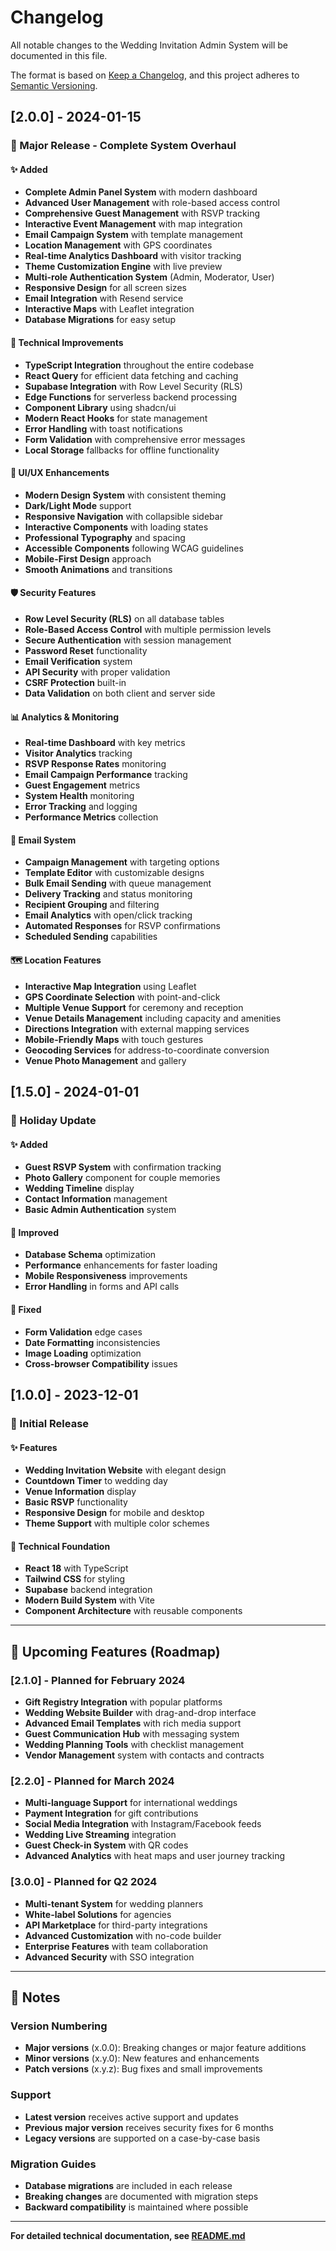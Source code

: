 
# Changelog

All notable changes to the Wedding Invitation Admin System will be documented in this file.

The format is based on [Keep a Changelog](https://keepachangelog.com/en/1.0.0/),
and this project adheres to [Semantic Versioning](https://semver.org/spec/v2.0.0.html).

## [2.0.0] - 2024-01-15

### 🎉 Major Release - Complete System Overhaul

#### ✨ Added
- **Complete Admin Panel System** with modern dashboard
- **Advanced User Management** with role-based access control
- **Comprehensive Guest Management** with RSVP tracking
- **Interactive Event Management** with map integration
- **Email Campaign System** with template management
- **Location Management** with GPS coordinates
- **Real-time Analytics Dashboard** with visitor tracking
- **Theme Customization Engine** with live preview
- **Multi-role Authentication System** (Admin, Moderator, User)
- **Responsive Design** for all screen sizes
- **Email Integration** with Resend service
- **Interactive Maps** with Leaflet integration
- **Database Migrations** for easy setup

#### 🔧 Technical Improvements
- **TypeScript Integration** throughout the entire codebase
- **React Query** for efficient data fetching and caching
- **Supabase Integration** with Row Level Security (RLS)
- **Edge Functions** for serverless backend processing
- **Component Library** using shadcn/ui
- **Modern React Hooks** for state management
- **Error Handling** with toast notifications
- **Form Validation** with comprehensive error messages
- **Local Storage** fallbacks for offline functionality

#### 🎨 UI/UX Enhancements
- **Modern Design System** with consistent theming
- **Dark/Light Mode** support
- **Responsive Navigation** with collapsible sidebar
- **Interactive Components** with loading states
- **Professional Typography** and spacing
- **Accessible Components** following WCAG guidelines
- **Mobile-First Design** approach
- **Smooth Animations** and transitions

#### 🛡️ Security Features
- **Row Level Security (RLS)** on all database tables
- **Role-Based Access Control** with multiple permission levels
- **Secure Authentication** with session management
- **Password Reset** functionality
- **Email Verification** system
- **API Security** with proper validation
- **CSRF Protection** built-in
- **Data Validation** on both client and server side

#### 📊 Analytics & Monitoring
- **Real-time Dashboard** with key metrics
- **Visitor Analytics** tracking
- **RSVP Response Rates** monitoring
- **Email Campaign Performance** tracking
- **Guest Engagement** metrics
- **System Health** monitoring
- **Error Tracking** and logging
- **Performance Metrics** collection

#### 📧 Email System
- **Campaign Management** with targeting options
- **Template Editor** with customizable designs
- **Bulk Email Sending** with queue management
- **Delivery Tracking** and status monitoring
- **Recipient Grouping** and filtering
- **Email Analytics** with open/click tracking
- **Automated Responses** for RSVP confirmations
- **Scheduled Sending** capabilities

#### 🗺️ Location Features
- **Interactive Map Integration** using Leaflet
- **GPS Coordinate Selection** with point-and-click
- **Multiple Venue Support** for ceremony and reception
- **Venue Details Management** including capacity and amenities
- **Directions Integration** with external mapping services
- **Mobile-Friendly Maps** with touch gestures
- **Geocoding Services** for address-to-coordinate conversion
- **Venue Photo Management** and gallery

## [1.5.0] - 2024-01-01

### 🎄 Holiday Update

#### ✨ Added
- **Guest RSVP System** with confirmation tracking
- **Photo Gallery** component for couple memories
- **Wedding Timeline** display
- **Contact Information** management
- **Basic Admin Authentication** system

#### 🔧 Improved
- **Database Schema** optimization
- **Performance** enhancements for faster loading
- **Mobile Responsiveness** improvements
- **Error Handling** in forms and API calls

#### 🐛 Fixed
- **Form Validation** edge cases
- **Date Formatting** inconsistencies
- **Image Loading** optimization
- **Cross-browser Compatibility** issues

## [1.0.0] - 2023-12-01

### 🚀 Initial Release

#### ✨ Features
- **Wedding Invitation Website** with elegant design
- **Countdown Timer** to wedding day
- **Venue Information** display
- **Basic RSVP** functionality
- **Responsive Design** for mobile and desktop
- **Theme Support** with multiple color schemes

#### 🔧 Technical Foundation
- **React 18** with TypeScript
- **Tailwind CSS** for styling
- **Supabase** backend integration
- **Modern Build System** with Vite
- **Component Architecture** with reusable components

---

## 🔮 Upcoming Features (Roadmap)

### [2.1.0] - Planned for February 2024
- **Gift Registry Integration** with popular platforms
- **Wedding Website Builder** with drag-and-drop interface
- **Advanced Email Templates** with rich media support
- **Guest Communication Hub** with messaging system
- **Wedding Planning Tools** with checklist management
- **Vendor Management** system with contacts and contracts

### [2.2.0] - Planned for March 2024
- **Multi-language Support** for international weddings
- **Payment Integration** for gift contributions
- **Social Media Integration** with Instagram/Facebook feeds
- **Wedding Live Streaming** integration
- **Guest Check-in System** with QR codes
- **Advanced Analytics** with heat maps and user journey tracking

### [3.0.0] - Planned for Q2 2024
- **Multi-tenant System** for wedding planners
- **White-label Solutions** for agencies
- **API Marketplace** for third-party integrations
- **Advanced Customization** with no-code builder
- **Enterprise Features** with team collaboration
- **Advanced Security** with SSO integration

---

## 📝 Notes

### Version Numbering
- **Major versions** (x.0.0): Breaking changes or major feature additions
- **Minor versions** (x.y.0): New features and enhancements
- **Patch versions** (x.y.z): Bug fixes and small improvements

### Support
- **Latest version** receives active support and updates
- **Previous major version** receives security fixes for 6 months
- **Legacy versions** are supported on a case-by-case basis

### Migration Guides
- **Database migrations** are included in each release
- **Breaking changes** are documented with migration steps
- **Backward compatibility** is maintained where possible

---

**For detailed technical documentation, see [README.md](README.md)**
